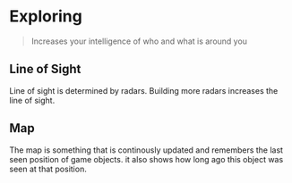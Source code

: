 # Exploring

> Increases your intelligence of who and what is around you

## Line of Sight

Line of sight is determined by radars. Building more radars increases the line
of sight.

## Map

The map is something that is continously updated and remembers the last seen
position of game objects. it also shows how long ago this object was seen at
that position.
